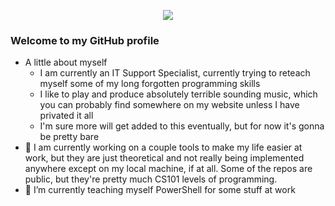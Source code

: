 <p align="center">
  <img src="https://user-images.githubusercontent.com/26153935/134444724-bbfdaf65-8adf-4f68-9e5a-48fb8ddeffa9.gif" />
</p>

### Welcome to my GitHub profile
- A little about myself
	- I am currently an IT Support Specialist, currently trying to reteach myself some of my long forgotten programming skills
	- I like to play and produce absolutely terrible sounding music, which you can probably find somewhere on my website unless I have privated it all
	- I'm sure more will get added to this eventually, but for now it's gonna be pretty bare
- 🔭 I am currently working on a couple tools to make my life easier at work, but they are just theoretical and not really being implemented anywhere except on my local machine, if at all. Some of the repos are public, but they're pretty much CS101 levels of programming.
- 🌱 I’m currently teaching myself PowerShell for some stuff at work

<!--
**kcas3/kcas3** is a ✨ _special_ ✨ repository because its `README.md` (this file) appears on your GitHub profile.

Here are some ideas to get you started:

- 🔭 I’m currently working on ...
- 🌱 I’m currently learning ...
- 👯 I’m looking to collaborate on ...
- 🤔 I’m looking for help with ...
- 💬 Ask me about ...
- 📫 How to reach me: ...
- 😄 Pronouns: ...
- ⚡ Fun fact: ...
-->

